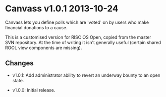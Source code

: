 # Canvass v1.0.1 2013-10-24

Canvass lets you define polls which are 'voted' on by users who make
financial donations to a cause.

This is a customised version for RISC OS Open, copied from the master
SVN repository. At the time of writing it isn't generally useful (certain
shared ROOL view components are missing).


## Changes

* v1.0.1: Add administrator ability to revert an underway bounty to an
          open state.

* v1.0.0: Initial release.
